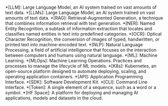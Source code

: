 
*[LLM]: Large Language Model, an AI system trained on vast amounts of text data.
*[LLMs]: Large Language Model, an AI system trained on vast amounts of text data.
*[RAG]: Retrieval-Augmented Generation, a technique that combines information retrieval with text generation.
*[NER]: Named Entity Recognition, a subtask of information extraction that locates and classifies named entities in text into predefined categories.
*[OCR]: Optical Character Recognition, the conversion of images of typed, handwritten, or printed text into machine-encoded text.
*[NLP]: Natural Language Processing, a field of artificial intelligence that focuses on the interaction between computers and humans using natural language.
*[ML]: Machine Learning.
*[MLOps]: Machine Learning Operations. Practices and processes to manage the lifecycle of ML models.
*[K8s]: Kubernetes, an open-source platform designed to automate deploying, scaling, and operating application containers.
*[API]: Application Programming Interface.
*[SDK]: Software Development Kit. 
*[CLI]: Command Line Interface.
*[Token]: A single element of a sequence, such as a word or a symbol.
*[HF Space]: A platform for deploying and managing AI applications, models and datasets in the cloud.
